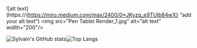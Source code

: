 ![alt text](https://{https://miro.medium.com/max/2400/0*JKyzq_e9TUlb84wX} “add your alt text”)
<img src=”Pen Tablet Render_1.jpg” alt=”alt text” width=”200"/>










![Sylvain's GitHub stats](https://github-readme-stats.vercel.app/api?username=Sylvain-Valvassori&show_icons=true&theme=react)![Top Langs](https://github-readme-stats.vercel.app/api/top-langs/?username=Sylvain-Valvassori&langs_count=10&theme=react)
